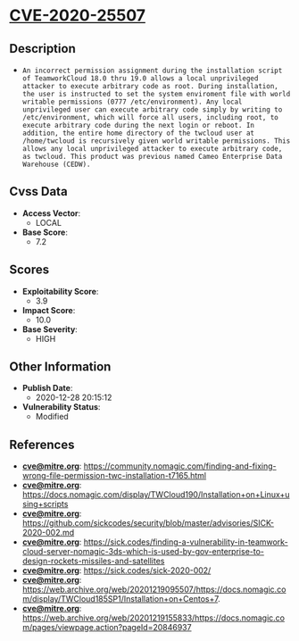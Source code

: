 
# [CVE-2020-25507](https://cve.mitre.org/cgi-bin/cvename.cgi?name=CVE-2020-25507)

## Description

- `An incorrect permission assignment during the installation script of TeamworkCloud 18.0 thru 19.0 allows a local unprivileged attacker to execute arbitrary code as root. During installation, the user is instructed to set the system enviroment file with world writable permissions (0777 /etc/environment). Any local unprivileged user can execute arbitrary code simply by writing to /etc/environment, which will force all users, including root, to execute arbitrary code during the next login or reboot. In addition, the entire home directory of the twcloud user at /home/twcloud is recursively given world writable permissions. This allows any local unprivileged attacker to execute arbitrary code, as twcloud. This product was previous named Cameo Enterprise Data Warehouse (CEDW).`

## Cvss Data

- **Access Vector**:
  - LOCAL
- **Base Score**:
  - 7.2

## Scores

- **Exploitability Score**:
  - 3.9
- **Impact Score**:
  - 10.0
- **Base Severity**:
  - HIGH

## Other Information

- **Publish Date**:
  - 2020-12-28 20:15:12
- **Vulnerability Status**:
  - Modified

## References

- **cve@mitre.org**: https://community.nomagic.com/finding-and-fixing-wrong-file-permission-twc-installation-t7165.html
- **cve@mitre.org**: https://docs.nomagic.com/display/TWCloud190/Installation+on+Linux+using+scripts
- **cve@mitre.org**: https://github.com/sickcodes/security/blob/master/advisories/SICK-2020-002.md
- **cve@mitre.org**: https://sick.codes/finding-a-vulnerability-in-teamwork-cloud-server-nomagic-3ds-which-is-used-by-gov-enterprise-to-design-rockets-missiles-and-satellites
- **cve@mitre.org**: https://sick.codes/sick-2020-002/
- **cve@mitre.org**: https://web.archive.org/web/20201219095507/https://docs.nomagic.com/display/TWCloud185SP1/Installation+on+Centos+7.
- **cve@mitre.org**: https://web.archive.org/web/20201219155833/https://docs.nomagic.com/pages/viewpage.action?pageId=20846937
